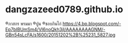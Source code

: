 # dangzazeed0789.github.io

®ภาสกร พรมมา
®ปูน
®ชอบกินไก่
https://4.bp.blogspot.com/-Ep7bIBUmSm4/Vl6noQkh3jI/AAAAAAAAGNM/-GBn54sLcFA/s1600/20151202%2B%25231_5827.jpg